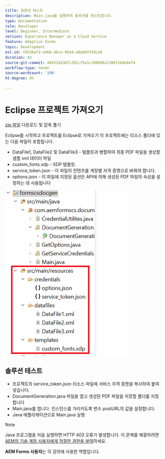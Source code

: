 ```yaml
---
title: 솔루션 테스트
description: Main.java를 실행하여 솔루션을 테스트합니다.
type: Documentation
role: Developer
level: Beginner, Intermediate
version: Experience Manager as a Cloud Service
feature: Adaptive Forms
topic: Development
exl-id: f6536af2-e4b8-46ca-9b44-a0eb8f4fdca9
duration: 43
source-git-commit: 48433a5367c281cf5a1c106b08a1306f1b0e8ef4
workflow-type: tm+mt
source-wordcount: '198'
ht-degree: 0%

---
```


# Eclipse 프로젝트 가져오기

[zip 파일](./assets/aem-forms-cs-doc-gen.zip) 다운로드 및 압축 풀기

Eclipse를 시작하고 프로젝트를 Eclipse로 가져오기
이 프로젝트에는 리소스 폴더에 있는 다음 파일이 포함됩니다.

* DataFile1, DataFile2 및 DataFile3 - 템플릿과 병합하여 최종 PDF 파일을 생성할 샘플 xml 데이터 파일
* custom_fonts.xdp - XDP 템플릿.
* service_token.json - 이 파일의 컨텐츠를 계정별 자격 증명으로 바꿔야 합니다.
* options.json - 이 파일에 지정된 옵션은 API에 의해 생성된 PDF 파일의 속성을 설정하는 데 사용됩니다

![resources-file](./assets/resource-files.png)

## 솔루션 테스트

* 프로젝트의 service_token.json 리소스 파일에 서비스 자격 증명을 복사하여 붙여넣습니다.
* DocumentGeneration.java 파일을 열고 생성된 PDF 파일을 저장할 폴더를 지정합니다
* Main.java를 엽니다. 인스턴스를 가리키도록 변수 postURL의 값을 설정합니다.
* Java 애플리케이션으로 Main.java 실행

>[!NOTE]
> Java 프로그램을 처음 실행하면 HTTP 403 오류가 발생합니다. 이 문제를 해결하려면 [AEM의 기술 계정 사용자에게 적절한 권한을 부여](https://experienceleague.adobe.com/docs/experience-manager-learn/getting-started-with-aem-headless/authentication/service-credentials.html?lang=ko#configure-access-in-aem)하세요.

**AEM Forms 사용자**&#x200B;는 이 강의에 사용한 역할입니다.
